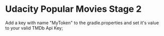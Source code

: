 # Udacity Popular Movies Stage 2 
Add a key with name "MyToken" to the gradle.properties and set it's value to your valid TMDb Api Key;
